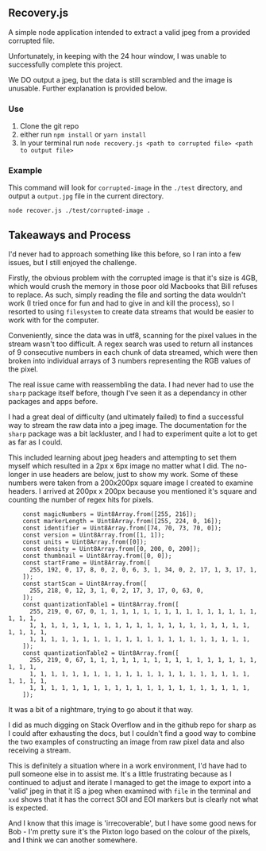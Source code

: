 ## Recovery.js

A simple node application intended to extract a valid jpeg from a provided corrupted file.

Unfortunately, in keeping with the 24 hour window, I was unable to successfully complete this project.

We DO output a jpeg, but the data is still scrambled and the image is unusable. Further explanation is provided below.

### Use

1. Clone the git repo
2. either run `npm install` or `yarn install`
3. In your terminal run `node recovery.js <path to corrupted file> <path to output file>`

### Example

This command will look for `corrupted-image` in the `./test` directory, and output a `output.jpg` file in the current directory.

```
node recover.js ./test/corrupted-image .
```

## Takeaways and Process

I'd never had to approach something like this before, so I ran into a few issues, but I still enjoyed the challenge.

Firstly, the obvious problem with the corrupted image is that it's size is 4GB, which would crush the memory in those poor old Macbooks that Bill refuses to replace. As such, simply reading the file and sorting the data wouldn't work (I tried once for fun and had to give in and kill the process), so I resorted to using `filesystem` to create data streams that would be easier to work with for the computer.

Conveniently, since the data was in utf8, scanning for the pixel values in the stream wasn't too difficult. A regex search was used to return all instances of 9 consecutive numbers in each chunk of data streamed, which were then broken into individual arrays of 3 numbers representing the RGB values of the pixel.

The real issue came with reassembling the data. I had never had to use the `sharp` package itself before, though I've seen it as a dependancy in other packages and apps before.

I had a great deal of difficulty (and ultimately failed) to find a successful way to stream the raw data into a jpeg image. The documentation for the `sharp` package was a bit lackluster, and I had to experiment quite a lot to get as far as I could.

This included learning about jpeg headers and attempting to set them myself which resulted in a 2px x 6px image no matter what I did. The no-longer in use headers are below, just to show my work. Some of these numbers were taken from a 200x200px square image I created to examine headers. I arrived at 200px x 200px because you mentioned it's square and counting the number of regex hits for pixels.

```
    const magicNumbers = Uint8Array.from([255, 216]);
    const markerLength = Uint8Array.from([255, 224, 0, 16]);
    const identifier = Uint8Array.from([74, 70, 73, 70, 0]);
    const version = Uint8Array.from([1, 1]);
    const units = Uint8Array.from([0]);
    const density = Uint8Array.from([0, 200, 0, 200]);
    const thumbnail = Uint8Array.from([0, 0]);
    const startFrame = Uint8Array.from([
      255, 192, 0, 17, 8, 0, 2, 0, 6, 3, 1, 34, 0, 2, 17, 1, 3, 17, 1,
    ]);
    const startScan = Uint8Array.from([
      255, 218, 0, 12, 3, 1, 0, 2, 17, 3, 17, 0, 63, 0,
    ]);
    const quantizationTable1 = Uint8Array.from([
      255, 219, 0, 67, 0, 1, 1, 1, 1, 1, 1, 1, 1, 1, 1, 1, 1, 1, 1, 1, 1, 1, 1,
      1, 1, 1, 1, 1, 1, 1, 1, 1, 1, 1, 1, 1, 1, 1, 1, 1, 1, 1, 1, 1, 1, 1, 1, 1,
      1, 1, 1, 1, 1, 1, 1, 1, 1, 1, 1, 1, 1, 1, 1, 1, 1, 1, 1, 1, 1,
    ]);
    const quantizationTable2 = Uint8Array.from([
      255, 219, 0, 67, 1, 1, 1, 1, 1, 1, 1, 1, 1, 1, 1, 1, 1, 1, 1, 1, 1, 1, 1,
      1, 1, 1, 1, 1, 1, 1, 1, 1, 1, 1, 1, 1, 1, 1, 1, 1, 1, 1, 1, 1, 1, 1, 1, 1,
      1, 1, 1, 1, 1, 1, 1, 1, 1, 1, 1, 1, 1, 1, 1, 1, 1, 1, 1, 1, 1,
    ]);
```

It was a bit of a nightmare, trying to go about it that way.

I did as much digging on Stack Overflow and in the github repo for sharp as I could after exhausting the docs, but I couldn't find a good way to combine the two examples of constructing an image from raw pixel data and also receiving a stream.

This is definitely a situation where in a work environment, I'd have had to pull someone else in to assist me. It's a little frustrating because as I continued to adjust and iterate I managed to get the image to export into a 'valid' jpeg in that it IS a jpeg when examined with `file` in the terminal and `xxd` shows that it has the correct SOI and EOI markers but is clearly not what is expected.

And I know that this image is 'irrecoverable', but I have some good news for Bob - I'm pretty sure it's the Pixton logo based on the colour of the pixels, and I think we can another somewhere.
